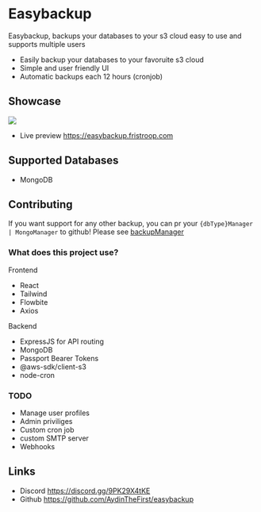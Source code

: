 # Easybackup

<p>Easybackup, backups your databases to your s3 cloud easy to use and supports multiple users</p>

- Easily backup your databases to your favoruite s3 cloud
- Simple and user friendly UI
- Automatic backups each 12 hours (cronjob)

## Showcase

<img src="https://cdn.fristroop.com/easybackup.gif">

- Live preview https://easybackup.fristroop.com

## Supported Databases

- MongoDB

## Contributing

If you want support for any other backup, you can pr your `{dbType}Manager | MongoManager` to github!
Please see [backupManager](https://github.com/AydinTheFirst/easybackup/blob/main/server/src/helpers/backupManager.ts)

### What does this project use?

Frontend

- React
- Tailwind
- Flowbite
- Axios

Backend

- ExpressJS for API routing
- MongoDB
- Passport Bearer Tokens
- @aws-sdk/client-s3
- node-cron

### TODO

- Manage user profiles
- Admin priviliges
- Custom cron job
- custom SMTP server
- Webhooks

## Links

- Discord https://discord.gg/9PK29X4tKE
- Github https://github.com/AydinTheFirst/easybackup
